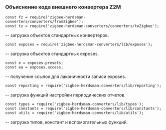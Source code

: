 ### Объяснение кода внешнего конвертера Z2M ###
```
const fz = require('zigbee-herdsman-converters/converters/fromZigbee');
const tz = require('zigbee-herdsman-converters/converters/toZigbee');
```
-- загрузка объектов стандартных конвертеров.

```
const exposes = require('zigbee-herdsman-converters/lib/exposes');
```
-- загрузка объектов стандартных exposes.

```
const e = exposes.presets;
const ea = exposes.access;
```
-- получение ссылок для лаконичности записи exposes.

```
const reporting = require('zigbee-herdsman-converters/lib/reporting');
```
-- загрузка функций настройки периодических отчетов.

```
const types = require('zigbee-herdsman-converters/lib/types');
const constants = require('zigbee-herdsman-converters/lib/constants');
const utils = require('zigbee-herdsman-converters/lib/utils');
```
-- загрузка типов, констант и вспомогательных функций.

